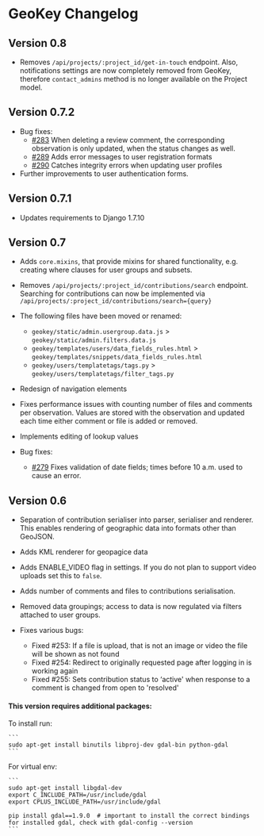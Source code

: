# GeoKey Changelog

## Version 0.8

- Removes `/api/projects/:project_id/get-in-touch` endpoint. Also, notifications settings are now completely removed from GeoKey, therefore `contact_admins` method is no longer available on the Project model.

## Version 0.7.2

- Bug fixes:
    - [#283](https://github.com/ExCiteS/geokey/issues/283) When deleting a review comment, the corresponding observation is only updated, when the status changes as well.
    - [#289](https://github.com/ExCiteS/geokey/issues/289) Adds error messages to user registration formats
    - [#290](https://github.com/ExCiteS/geokey/issues/290) Catches integrity errors when updating user profiles
- Further improvements to user authentication forms.

## Version 0.7.1

- Updates requirements to Django 1.7.10

## Version 0.7

- Adds `core.mixins`, that provide mixins for shared functionality, e.g. creating where clauses for user groups and subsets.
- Removes `/api/projects/:project_id/contributions/search` endpoint. Searching for contributions can now be implemented via `/api/projects/:project_id/contributions/search={query}`

- The following files have been moved or renamed:
    - `geokey/static/admin.usergroup.data.js` > `geokey/static/admin.filters.data.js`
    - `geokey/templates/users/data_fields_rules.html` > `geokey/templates/snippets/data_fields_rules.html`
    - `geokey/users/templatetags/tags.py` > `geokey/users/templatetags/filter_tags.py`

- Redesign of navigation elements
- Fixes performance issues with counting number of files and comments per observation. Values are stored with the observation and updated each time either comment or file is added or removed.
- Implements editing of lookup values
- Bug fixes:
    - [#279](https://github.com/ExCiteS/geokey/issues/279) Fixes validation of date fields; times before 10 a.m. used to cause an error.

## Version 0.6

- Separation of contribution serialiser into parser, serialiser and renderer. This enables rendering of geographic data into formats other than GeoJSON.
- Adds KML renderer for geopagice data
- Adds ENABLE_VIDEO flag in settings. If you do not plan to support video uploads set this to `false`.
- Adds number of comments and files to contributions serialisation.
- Removed data groupings; access to data is now regulated via filters attached to user groups.
- Fixes various bugs:

    - Fixed #253: If a file is upload, that is not an image or video the file will be shown as not found
    - Fixed #254: Redirect to originally requested page after logging in is working again
    - Fixed #255: Sets contribution status to ‘active' when response to a comment is changed from open to 'resolved'

#### This version requires additional packages:

To install run:

    ```
    sudo apt-get install binutils libproj-dev gdal-bin python-gdal
    ```

For virtual env:

    ```
    sudo apt-get install libgdal-dev
    export C_INCLUDE_PATH=/usr/include/gdal
    export CPLUS_INCLUDE_PATH=/usr/include/gdal

    pip install gdal==1.9.0  # important to install the correct bindings for installed gdal, check with gdal-config --version
    ```
